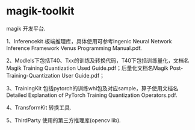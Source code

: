 # magik-toolkit

magik 开发平台.

1、Inferencekit 板端推理库，具体使用可参考Ingenic Neural Network Inference Framework Venus Programming Manual.pdf.

2、Modlels下包括T40、Txx的训练及转换代码，T40下包括训练量化，文档名Magik Training Quantization Used Guide.pdf；后量化文档名Magik Post-Training-Quantization User Guide.pdf；

3、TrainingKit 包括pytorch的训练whl包及对应sample，算子使用文档名Detailed Explanation of PyTorch Training Quantization Operators.pdf.

4、TransformKit 转换工具.

5、ThirdParty 使用的第三方推理库(opencv lib).
